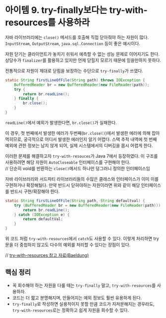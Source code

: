# 아이템 9. try-finally보다는 try-with-resources를 사용하라

자바 라이브러리에는 `close()` 메서드를 호출해 직접 닫아줘야 하는 자원이 많다.  
`InputStream`, `OutputStream`, `java.sql.Connection` 등이 좋은 예시이다.

자원 닫기는 클라이언트가 놓치기 쉬워서 예측할 수 없는 성능 문제로 이어지기도 한다.  
상당수가 `finalizer`를 활용하고 있지만 언제 닫힐지 모르기 때문에 믿을만하지 못하다.

전통적으로 자원이 제대로 닫힘을 보장하는 수단으로 `try-finally`가 쓰였다.

```java
static String firstLineOfFile(String path) throws IOException {
    BufferedReader br = new BufferedReader(new FileReader(path));
    try {
        return br.readLine();
    } finally {
        br.close();
    }
}
```

`readLine()`에서 예외가 발생한다면, `br.close()`가 실패한다.

이 경우, 첫 번째에서 발생한 에러가 두번째(`br.close()`)에서 발생한 에러에 의해 잡아 먹히므로, 궁극적으로 어디서 발생한 에러인지 알기 어렵다. 스택 추적 내역에 첫 번째 예외에 관한 정보는 남지 않게 되어, 실제 시스템에서의 디버깅을 몹시 어렵게 한다.

이러한 문제를 해결하고자 `try-with-resouces`가 Java 7에서 등장하였다. 이 구조를 사용하려면 해당 자원이 `AutoCloseable` 인터페이스를 구현해야 한다.  
// 단순히 void를 반환하는 `close()`메서드 하나만 덩그러니 정의한 인터페이스임

자바 라이브러리와 서드파티 라이브러리들의 수많은 클래스와 인터페이스가 이미 이를 구현하거나 확장해뒀다. 만약 반드시 닫혀야하는 자원이라면 위와 같이 해당 인터페이스를 반드시 구현/확장해야 한다.

```java
static String firstLineOfFile(String path, String defaultval) {
    try (BufferedReader br = new BufferedReader(new FileReader(path))) {
        return br.readLine();
    } catch (IOException e) {
        return defaultVal;
    }
}
```

위 코드 처럼 `try-with-resources`에서 `catch`도 사용할 수 있다. 이렇게 처리하면 try 문을 더 중첩하지 않고도 다수의 예외를 처리할 수 있다는 장점이 있다.

// [try-with-resources 참고 자료(Baeldung)](https://www.baeldung.com/java-try-with-resources)

## 핵심 정리

- 꼭 회수해야 하는 자원을 다룰 때는 `try-finally` 말고, `try-with-resources`를 사용하자.
- 코드는 더 짧고 분명해지며, 만들어지는 예외 정보도 훨씬 유용하게 된다.
- `try-finally`로 작성하면 실용적이지 못할 만큼 코드가 지저분해지는 경우라도, `try-with-resources`로는 정확하고 쉽게 자원을 회수할 수 있다.

